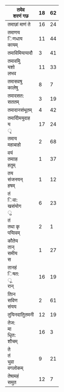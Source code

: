 | तमेव<br>शरणं गछ              | 18 | 62 |
|------------------------------|----|----|
| तमाछां माणं ते               | 16 | 24 |
| तमाणय<br>िणधाय<br>कायम्      | 11 | 44 |
| तमाविमियायादौ                | 3  | 41 |
| तमावमुि<br>यशो<br>लभव        | 11 | 33 |
| तमासवषु<br>कालेषु            | 8  | 7  |
| तमादसत:<br>सततम्             | 3  | 19 |
| तमादानसंभूतम्                | 4  | 42 |
| तमादोिमयुदाह<br>य<br>ृ       | 17 | 24 |
| तमाय<br>महाबाहो              | 2  | 68 |
| वयं<br>तमााह<br>हतुम्        | 1  | 37 |
| तय<br>संजनयन्<br>हषम्        | 1  | 12 |
| तं<br>िवा:<br>खसंयोग<br>ु    | 6  | 23 |
| तं<br>तथा कृ<br>पयािवम्      | 2  | 1  |
| कौतेय<br>तान्<br>समीय<br>स   | 1  | 27 |
| तानहं<br>िषत:<br>ू<br>रान्   | 16 | 19 |
| तािन<br>सविण<br>संयय         | 2  | 61 |
| तुयिनदातुितमनी               | 12 | 19 |
| तेज:<br>मा<br>धृित:<br>शौचम् | 16 | 3  |
| ते<br>तं<br>भुवा<br>वगलोकम्  | 9  | 21 |
| तेषामहं<br>समुत              | 12 | 7  |
